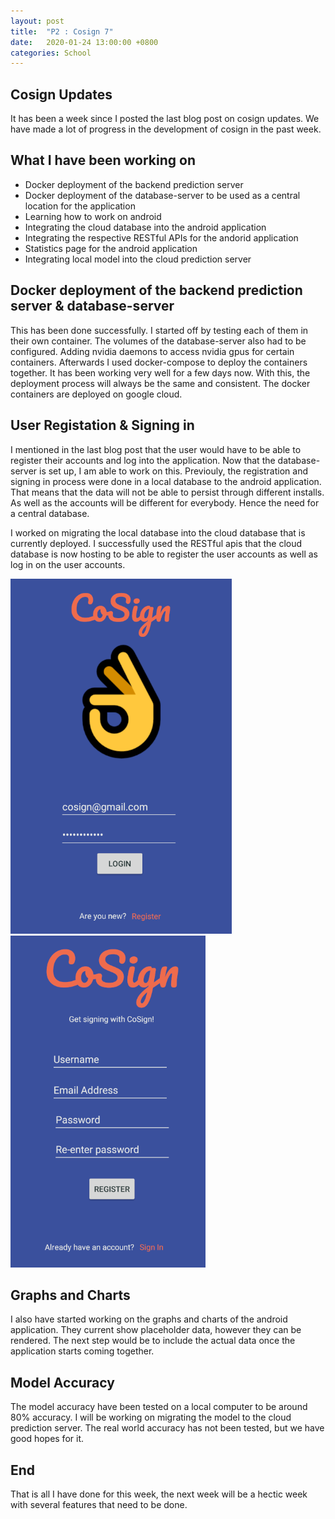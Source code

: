 ```yaml
---
layout: post
title:  "P2 : Cosign 7"
date:   2020-01-24 13:00:00 +0800
categories: School
---
```


## Cosign Updates
It has been a week since I posted the last blog post on cosign updates. We have made a lot of progress in the development of cosign in the past week.

## What I have been working on 
* Docker deployment of the backend prediction server
* Docker deployment of the database-server to be used as a central location for the application
* Learning how to work on android
* Integrating the cloud database into the android application
* Integrating the respective RESTful APIs for the andorid application
* Statistics page for the android application
* Integrating local model into the cloud prediction server

## Docker deployment of the backend prediction server & database-server
This has been done successfully. I started off by testing each of them in their own container. The volumes of the database-server also had to be configured. Adding nvidia daemons to access nvidia gpus for certain containers. Afterwards I used docker-compose to deploy the containers together. It has been working very well for a few days now. With this, the deployment process will always be the same and consistent. The docker containers are deployed on google cloud.

## User Registation & Signing in
I mentioned in the last blog post that the user would have to be able to register their accounts and log into the application. Now that the database-server is set up, I am able to work on this. Previouly, the registration and signing in process were done in a local database to the android application. That means that the data will not be able to persist through different installs. As well as the accounts will be different for everybody. Hence the need for a central database. 

I worked on migrating the local database into the cloud database that is currently deployed. I successfully used the RESTful apis that the cloud database is now hosting to be able to register the user accounts as well as log in on the user accounts.

![Cosign Sign In](https://raw.githubusercontent.com/lczm/lczm.github.io/master/_posts/photos/cosignSignIn.png)
![Cosign Register](https://raw.githubusercontent.com/lczm/lczm.github.io/master/_posts/photos/cosignRegister.png)

## Graphs and Charts
I also have started working on the graphs and charts of the android application. They current show placeholder data, however they can be rendered. The next step would be to include the actual data once the application starts coming together.

## Model Accuracy
The model accuracy have been tested on a local computer to be around 80% accuracy. I will be working on migrating the model to the cloud prediction server. The real world accuracy has not been tested, but we have good hopes for it.

## End
That is all I have done for this week, the next week will be a hectic week with several features that need to be done.
